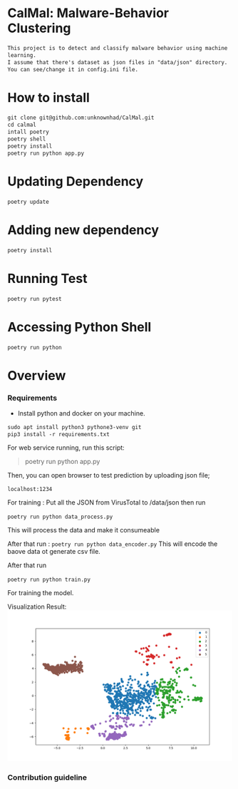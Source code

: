# CalMal: Malware-Behavior Clustering

    This project is to detect and classify malware behavior using machine learning.
    I assume that there's dataset as json files in "data/json" directory. 
    You can see/change it in config.ini file. 

# How to install
```
git clone git@github.com:unknownhad/CalMal.git
cd calmal
intall poetry
poetry shell
poetry install
poetry run python app.py
```

# Updating Dependency
`poetry update`

# Adding new dependency
`poetry install`

# Running Test
`poetry run pytest`

# Accessing Python Shell
`poetry run python`


# Overview

###  Requirements

- Install python and docker on your machine.

```
sudo apt install python3 pythone3-venv git
pip3 install -r requirements.txt
```


For web service running, run this script:
> poetry run python app.py

Then, you can open browser to test prediction by uploading json file;
```
localhost:1234
```

For training : 
Put all the JSON from VirusTotal to  /data/json then run 

`poetry run python data_process.py`

This will process the data and make it consumeable 

After that run :
`poetry run python data_encoder.py`
This will encode the baove data ot generate csv file.

After that run 

`poetry run python train.py`

For training the model.

Visualization Result:
![Result image](visualize.png)

###  Contribution guideline
